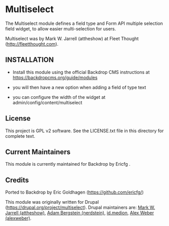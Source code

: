 Multiselect
========
The Multiselect module defines a field type and Form API multiple selection field widget, to allow easier multi-selection for users.

Multiselect was by Mark W. Jarrell (attheshow) at
Fleet Thought (http://fleetthought.com).


INSTALLATION
------------

- Install this module using the official Backdrop CMS instructions at
  https://backdropcms.org/guide/modules

- you will then have a new option when adding a field of type text

- you can configure the width of the widget at admin/config/content/multiselect

License
-------

This project is GPL v2 software. See the LICENSE.txt file in this directory for
complete text.

Current Maintainers
-------------------

This module is currently maintained for Backdrop by Ericfg .

Credits
-------

Ported to Backdrop by Eric Goldhagen (https://github.com/ericfg/)

This module was originally written for Drupal (https://drupal.org/project/multiselect). Drupal maintainers are: [Mark W. Jarrell (attheshow)](https://www.drupal.org/u/attheshow), [Adam Bergstein (nerdstein)](https://www.drupal.org/u/nerdstein), [id.medion](https://www.drupal.org/u/id.medion), [Alex Weber (alexweber)](https://www.drupal.org/u/alexweber).

